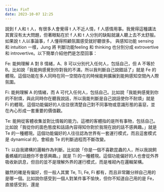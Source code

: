 ```yaml
---
title: FinT
date: 2023-10-07 12:25
---
```

說到 f 人和 t 人，有很多人會覺得 t 人不近人情，f 人感情用事。我覺得這種講法其實沒有太大問題，但著眼點在於 f 人和 t 人分別的缺點就讓人聽上去不太舒服。如果說 t 人以事論事，f 人懂得照顧氛圍感受就好聽很多。
與感知功能 sensing 和 intuition 一樣，Jung 將 判斷功能feeling 和 thinking 也分別分成 extrovertive 和 introvertive。以下簡單介紹他們是怎麼回事：

Fe: 能夠理解 A 對 B 情緒，A、B 可以分別代入任何人，包括自己，但 A 不等於 B。比如說「我能夠感覺到你對我的不滿，所以我判斷自己說錯話了」就是 Fe 的體現。這個功能在多人同時在同一空間存在的時候能夠擴展到能夠感知空間內人際氛圍。

Fi: 能夠理解 A 的情緒，而 A 可代入任何人，包括自己。比如說「我能夠感覺到你的不耐煩，與此同時你在聽我說話，所以我能判斷是自己說話使你不耐煩」就是 Fi 的體現。這個功能偏好的人往往很清楚自己對不同事物或意識形態的喜惡，並在內心形成一套重要的價值觀。

Te: 能夠從客體收集並對比情報的能力。這裡的客體指的是所有事物，包括自己。比如說「我從你的面色態度和話語內容得知你對於我現在說的話不感興趣。」就是 Te 的一種體現。這個功能偏好的人往往認為世界有一套運行模式，而且這套模式是 dynamical 的，會經由 Te 的判斷過程而不斷改變。

Ti: 以自我建構的邏輯作為判斷。比如說「你是一個不喜歡昆蟲的人，所以我說飼養螞蟻的話題你不會感興趣。」就是 Ti 的一種體現。這個功能偏好的人也會從外界吸收新訊息，但目的並不是理解外界的運行模式，而是堆砌內在邏輯架構。

雖然的確是有偏好，但一般人其實 Te, Ti, Fe, Fi 都有，而且非常難分辨自己用的是哪一個。比如說你感受到一個人對某件事不愉快，但你不知道自己用的是 Fe，直接感受到，還是

